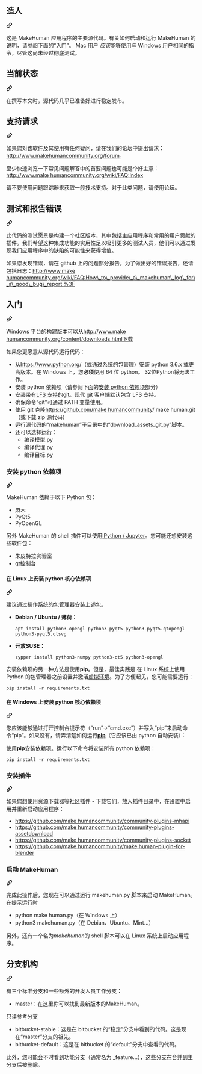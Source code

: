 <div class="Box-sc-g0xbh4-0 bJMeLZ js-snippet-clipboard-copy-unpositioned" data-hpc="true"><article class="markdown-body entry-content container-lg" itemprop="text"><div class="markdown-heading" dir="auto"><h1 tabindex="-1" class="heading-element" dir="auto"><font style="vertical-align: inherit;"><font style="vertical-align: inherit;">造人</font></font></h1><a id="user-content-makehuman" class="anchor" aria-label="永久链接：MakeHuman" href="#makehuman"><svg class="octicon octicon-link" viewBox="0 0 16 16" version="1.1" width="16" height="16" aria-hidden="true"><path d="m7.775 3.275 1.25-1.25a3.5 3.5 0 1 1 4.95 4.95l-2.5 2.5a3.5 3.5 0 0 1-4.95 0 .751.751 0 0 1 .018-1.042.751.751 0 0 1 1.042-.018 1.998 1.998 0 0 0 2.83 0l2.5-2.5a2.002 2.002 0 0 0-2.83-2.83l-1.25 1.25a.751.751 0 0 1-1.042-.018.751.751 0 0 1-.018-1.042Zm-4.69 9.64a1.998 1.998 0 0 0 2.83 0l1.25-1.25a.751.751 0 0 1 1.042.018.751.751 0 0 1 .018 1.042l-1.25 1.25a3.5 3.5 0 1 1-4.95-4.95l2.5-2.5a3.5 3.5 0 0 1 4.95 0 .751.751 0 0 1-.018 1.042.751.751 0 0 1-1.042.018 1.998 1.998 0 0 0-2.83 0l-2.5 2.5a1.998 1.998 0 0 0 0 2.83Z"></path></svg></a></div>
<p dir="auto"><font style="vertical-align: inherit;"><font style="vertical-align: inherit;">这是 MakeHuman 应用程序的主要源代码。有关如何启动和运行 MakeHuman 的说明，请参阅下面的“入门”。 Mac 用户
</font></font><em><font style="vertical-align: inherit;"><font style="vertical-align: inherit;">应该</font></font></em><font style="vertical-align: inherit;"><font style="vertical-align: inherit;">能够使用与 Windows 用户相同的指令，尽管这尚未经过彻底测试。</font></font></p>
<div class="markdown-heading" dir="auto"><h2 tabindex="-1" class="heading-element" dir="auto"><font style="vertical-align: inherit;"><font style="vertical-align: inherit;">当前状态</font></font></h2><a id="user-content-current-status" class="anchor" aria-label="永久链接：当前状态" href="#current-status"><svg class="octicon octicon-link" viewBox="0 0 16 16" version="1.1" width="16" height="16" aria-hidden="true"><path d="m7.775 3.275 1.25-1.25a3.5 3.5 0 1 1 4.95 4.95l-2.5 2.5a3.5 3.5 0 0 1-4.95 0 .751.751 0 0 1 .018-1.042.751.751 0 0 1 1.042-.018 1.998 1.998 0 0 0 2.83 0l2.5-2.5a2.002 2.002 0 0 0-2.83-2.83l-1.25 1.25a.751.751 0 0 1-1.042-.018.751.751 0 0 1-.018-1.042Zm-4.69 9.64a1.998 1.998 0 0 0 2.83 0l1.25-1.25a.751.751 0 0 1 1.042.018.751.751 0 0 1 .018 1.042l-1.25 1.25a3.5 3.5 0 1 1-4.95-4.95l2.5-2.5a3.5 3.5 0 0 1 4.95 0 .751.751 0 0 1-.018 1.042.751.751 0 0 1-1.042.018 1.998 1.998 0 0 0-2.83 0l-2.5 2.5a1.998 1.998 0 0 0 0 2.83Z"></path></svg></a></div>
<p dir="auto"><font style="vertical-align: inherit;"><font style="vertical-align: inherit;">在撰写本文时，源代码几乎已准备好进行稳定发布。</font></font></p>
<div class="markdown-heading" dir="auto"><h2 tabindex="-1" class="heading-element" dir="auto"><font style="vertical-align: inherit;"><font style="vertical-align: inherit;">支持请求</font></font></h2><a id="user-content-support-requests" class="anchor" aria-label="永久链接：支持请求" href="#support-requests"><svg class="octicon octicon-link" viewBox="0 0 16 16" version="1.1" width="16" height="16" aria-hidden="true"><path d="m7.775 3.275 1.25-1.25a3.5 3.5 0 1 1 4.95 4.95l-2.5 2.5a3.5 3.5 0 0 1-4.95 0 .751.751 0 0 1 .018-1.042.751.751 0 0 1 1.042-.018 1.998 1.998 0 0 0 2.83 0l2.5-2.5a2.002 2.002 0 0 0-2.83-2.83l-1.25 1.25a.751.751 0 0 1-1.042-.018.751.751 0 0 1-.018-1.042Zm-4.69 9.64a1.998 1.998 0 0 0 2.83 0l1.25-1.25a.751.751 0 0 1 1.042.018.751.751 0 0 1 .018 1.042l-1.25 1.25a3.5 3.5 0 1 1-4.95-4.95l2.5-2.5a3.5 3.5 0 0 1 4.95 0 .751.751 0 0 1-.018 1.042.751.751 0 0 1-1.042.018 1.998 1.998 0 0 0-2.83 0l-2.5 2.5a1.998 1.998 0 0 0 0 2.83Z"></path></svg></a></div>
<p dir="auto"><font style="vertical-align: inherit;"><font style="vertical-align: inherit;">如果您对该软件及其使用有任何疑问，请在我们的论坛中提出请求：</font></font><a href="http://www.makehumancommunity.org/forum" rel="nofollow"><font style="vertical-align: inherit;"><font style="vertical-align: inherit;">http://www.makehumancommunity.org/forum</font></font></a><font style="vertical-align: inherit;"><font style="vertical-align: inherit;">。</font></font></p>
<p dir="auto"><font style="vertical-align: inherit;"><font style="vertical-align: inherit;">至少快速浏览一下常见问题解答中的首要问题也可能是个好主意：</font></font><a href="http://www.makehumancommunity.org/wiki/FAQ:Index" rel="nofollow"><font style="vertical-align: inherit;"><font style="vertical-align: inherit;">http://www.make humancommunity.org/wiki/FAQ:Index</font></font></a></p>
<p dir="auto"><font style="vertical-align: inherit;"><font style="vertical-align: inherit;">请不要使用问题跟踪器来获取一般技术支持。对于此类问题，请使用论坛。</font></font></p>
<div class="markdown-heading" dir="auto"><h2 tabindex="-1" class="heading-element" dir="auto"><font style="vertical-align: inherit;"><font style="vertical-align: inherit;">测试和报告错误</font></font></h2><a id="user-content-testing-and-reporting-bugs" class="anchor" aria-label="永久链接：测试和报告错误" href="#testing-and-reporting-bugs"><svg class="octicon octicon-link" viewBox="0 0 16 16" version="1.1" width="16" height="16" aria-hidden="true"><path d="m7.775 3.275 1.25-1.25a3.5 3.5 0 1 1 4.95 4.95l-2.5 2.5a3.5 3.5 0 0 1-4.95 0 .751.751 0 0 1 .018-1.042.751.751 0 0 1 1.042-.018 1.998 1.998 0 0 0 2.83 0l2.5-2.5a2.002 2.002 0 0 0-2.83-2.83l-1.25 1.25a.751.751 0 0 1-1.042-.018.751.751 0 0 1-.018-1.042Zm-4.69 9.64a1.998 1.998 0 0 0 2.83 0l1.25-1.25a.751.751 0 0 1 1.042.018.751.751 0 0 1 .018 1.042l-1.25 1.25a3.5 3.5 0 1 1-4.95-4.95l2.5-2.5a3.5 3.5 0 0 1 4.95 0 .751.751 0 0 1-.018 1.042.751.751 0 0 1-1.042.018 1.998 1.998 0 0 0-2.83 0l-2.5 2.5a1.998 1.998 0 0 0 0 2.83Z"></path></svg></a></div>
<p dir="auto"><font style="vertical-align: inherit;"><font style="vertical-align: inherit;">此代码的测试愿景是构建一个社区版本，其中包括主应用程序和常用的用户贡献的插件。我们希望这种集成功能的实用性足以吸引更多的测试人员，他们可以通过发现我们应用程序中的缺陷的可能性来获得增值。</font></font></p>
<p dir="auto"><font style="vertical-align: inherit;"><font style="vertical-align: inherit;">如果您发现错误，请在 github 上的问题部分报告。为了做出好的错误报告，还请包括日志：</font></font><a href="http://www.makehumancommunity.org/wiki/FAQ:How%5C_to%5C_provide%5C_a%5C_makehuman%5C_log%5C_for%5C_a%5C_good%5C_bug%5C_report%3F" rel="nofollow"><font style="vertical-align: inherit;"><font style="vertical-align: inherit;">http://www.make humancommunity.org/wiki/FAQ:How\_to\_provide\_a\_makehuman\_log\_for\_a\_good\_bug\_report </font><font style="vertical-align: inherit;">%3F</font></font></a></p>
<div class="markdown-heading" dir="auto"><h2 tabindex="-1" class="heading-element" dir="auto"><font style="vertical-align: inherit;"><font style="vertical-align: inherit;">入门</font></font></h2><a id="user-content-getting-started" class="anchor" aria-label="永久链接：开始使用" href="#getting-started"><svg class="octicon octicon-link" viewBox="0 0 16 16" version="1.1" width="16" height="16" aria-hidden="true"><path d="m7.775 3.275 1.25-1.25a3.5 3.5 0 1 1 4.95 4.95l-2.5 2.5a3.5 3.5 0 0 1-4.95 0 .751.751 0 0 1 .018-1.042.751.751 0 0 1 1.042-.018 1.998 1.998 0 0 0 2.83 0l2.5-2.5a2.002 2.002 0 0 0-2.83-2.83l-1.25 1.25a.751.751 0 0 1-1.042-.018.751.751 0 0 1-.018-1.042Zm-4.69 9.64a1.998 1.998 0 0 0 2.83 0l1.25-1.25a.751.751 0 0 1 1.042.018.751.751 0 0 1 .018 1.042l-1.25 1.25a3.5 3.5 0 1 1-4.95-4.95l2.5-2.5a3.5 3.5 0 0 1 4.95 0 .751.751 0 0 1-.018 1.042.751.751 0 0 1-1.042.018 1.998 1.998 0 0 0-2.83 0l-2.5 2.5a1.998 1.998 0 0 0 0 2.83Z"></path></svg></a></div>
<p dir="auto"><font style="vertical-align: inherit;"><font style="vertical-align: inherit;">Windows 平台的构建版本可以从</font></font><a href="http://www.makehumancommunity.org/content/downloads.html" rel="nofollow"><font style="vertical-align: inherit;"><font style="vertical-align: inherit;">http://www.make humancommunity.org/content/downloads.html下载</font></font></a></p>
<p dir="auto"><font style="vertical-align: inherit;"><font style="vertical-align: inherit;">如果您更愿意从源代码运行代码：</font></font></p>
<ul dir="auto">
<li><font style="vertical-align: inherit;"></font><a href="https://www.python.org/" rel="nofollow"><font style="vertical-align: inherit;"><font style="vertical-align: inherit;">从https://www.python.org/</font></font></a><font style="vertical-align: inherit;"><font style="vertical-align: inherit;">（或通过系统的包管理）</font><font style="vertical-align: inherit;">安装 python 3.6.x 或更高版本。</font><font style="vertical-align: inherit;">在 Windows 上，您</font></font><strong><font style="vertical-align: inherit;"><font style="vertical-align: inherit;">必须</font></font></strong><font style="vertical-align: inherit;"><font style="vertical-align: inherit;">使用 64 位 python。 32位Python将无法工作。</font></font></li>
<li><font style="vertical-align: inherit;"><font style="vertical-align: inherit;">安装 python 依赖项（请参阅下面的</font></font><a href="#installing-python-dependencies"><font style="vertical-align: inherit;"><font style="vertical-align: inherit;">安装 python 依赖项</font></font></a><font style="vertical-align: inherit;"><font style="vertical-align: inherit;">部分）</font></font></li>
<li><font style="vertical-align: inherit;"><font style="vertical-align: inherit;">安装</font><font style="vertical-align: inherit;">带有</font><a href="https://git-lfs.github.com/"><font style="vertical-align: inherit;">LFS 支持的</font></a></font><a href="https://git-scm.com/" rel="nofollow"><font style="vertical-align: inherit;"><font style="vertical-align: inherit;">git</font></font></a><font style="vertical-align: inherit;"><font style="vertical-align: inherit;">。现代 git 客户端默认包含 LFS 支持。</font></font><a href="https://git-lfs.github.com/"><font style="vertical-align: inherit;"></font></a><font style="vertical-align: inherit;"></font></li>
<li><font style="vertical-align: inherit;"><font style="vertical-align: inherit;">确保命令“git”可通过 PATH 变量使用。</font></font></li>
<li><font style="vertical-align: inherit;"><font style="vertical-align: inherit;">使用 git 克隆</font></font><a href="https://github.com/makehumancommunity/makehuman.git"><font style="vertical-align: inherit;"><font style="vertical-align: inherit;">https://github.com/make humancommunity/</font></font></a><font style="vertical-align: inherit;"><font style="vertical-align: inherit;"> make human.git （或下载 zip 源代码）</font></font></li>
<li><font style="vertical-align: inherit;"><font style="vertical-align: inherit;">运行源代码的“makehuman”子目录中的“download_assets_git.py”脚本。</font></font></li>
<li><font style="vertical-align: inherit;"><font style="vertical-align: inherit;">还可以选择运行：
</font></font><ul dir="auto">
<li><font style="vertical-align: inherit;"><font style="vertical-align: inherit;">编译模型.py</font></font></li>
<li><font style="vertical-align: inherit;"><font style="vertical-align: inherit;">编译代理.py</font></font></li>
<li><font style="vertical-align: inherit;"><font style="vertical-align: inherit;">编译目标.py</font></font></li>
</ul>
</li>
</ul>
<div class="markdown-heading" dir="auto"><h3 tabindex="-1" class="heading-element" dir="auto"><font style="vertical-align: inherit;"><font style="vertical-align: inherit;">安装 python 依赖项</font></font></h3><a id="user-content-installing-python-dependencies" class="anchor" aria-label="永久链接：安装 python 依赖项" href="#installing-python-dependencies"><svg class="octicon octicon-link" viewBox="0 0 16 16" version="1.1" width="16" height="16" aria-hidden="true"><path d="m7.775 3.275 1.25-1.25a3.5 3.5 0 1 1 4.95 4.95l-2.5 2.5a3.5 3.5 0 0 1-4.95 0 .751.751 0 0 1 .018-1.042.751.751 0 0 1 1.042-.018 1.998 1.998 0 0 0 2.83 0l2.5-2.5a2.002 2.002 0 0 0-2.83-2.83l-1.25 1.25a.751.751 0 0 1-1.042-.018.751.751 0 0 1-.018-1.042Zm-4.69 9.64a1.998 1.998 0 0 0 2.83 0l1.25-1.25a.751.751 0 0 1 1.042.018.751.751 0 0 1 .018 1.042l-1.25 1.25a3.5 3.5 0 1 1-4.95-4.95l2.5-2.5a3.5 3.5 0 0 1 4.95 0 .751.751 0 0 1-.018 1.042.751.751 0 0 1-1.042.018 1.998 1.998 0 0 0-2.83 0l-2.5 2.5a1.998 1.998 0 0 0 0 2.83Z"></path></svg></a></div>
<p dir="auto"><font style="vertical-align: inherit;"><font style="vertical-align: inherit;">MakeHuman 依赖于以下 Python 包：</font></font></p>
<ul dir="auto">
<li><font style="vertical-align: inherit;"><font style="vertical-align: inherit;">麻木</font></font></li>
<li><font style="vertical-align: inherit;"><font style="vertical-align: inherit;">PyQt5</font></font></li>
<li><font style="vertical-align: inherit;"><font style="vertical-align: inherit;">PyOpenGL</font></font></li>
</ul>
<p dir="auto"><font style="vertical-align: inherit;"><font style="vertical-align: inherit;">另外 MakeHuman 的 shell 插件可以使用</font></font><a href="https://jupyter.org/" rel="nofollow"><font style="vertical-align: inherit;"><font style="vertical-align: inherit;">IPython / Jupyter</font></font></a><font style="vertical-align: inherit;"><font style="vertical-align: inherit;">。您可能还想安装这些软件包：</font></font></p>
<ul dir="auto">
<li><font style="vertical-align: inherit;"><font style="vertical-align: inherit;">朱皮特拉实验室</font></font></li>
<li><font style="vertical-align: inherit;"><font style="vertical-align: inherit;">qt控制台</font></font></li>
</ul>
<div class="markdown-heading" dir="auto"><h4 tabindex="-1" class="heading-element" dir="auto"><font style="vertical-align: inherit;"><font style="vertical-align: inherit;">在 Linux 上安装 python 核心依赖项</font></font></h4><a id="user-content-installing-python-core-dependencies-on-linux" class="anchor" aria-label="永久链接：在 Linux 上安装 python 核心依赖项" href="#installing-python-core-dependencies-on-linux"><svg class="octicon octicon-link" viewBox="0 0 16 16" version="1.1" width="16" height="16" aria-hidden="true"><path d="m7.775 3.275 1.25-1.25a3.5 3.5 0 1 1 4.95 4.95l-2.5 2.5a3.5 3.5 0 0 1-4.95 0 .751.751 0 0 1 .018-1.042.751.751 0 0 1 1.042-.018 1.998 1.998 0 0 0 2.83 0l2.5-2.5a2.002 2.002 0 0 0-2.83-2.83l-1.25 1.25a.751.751 0 0 1-1.042-.018.751.751 0 0 1-.018-1.042Zm-4.69 9.64a1.998 1.998 0 0 0 2.83 0l1.25-1.25a.751.751 0 0 1 1.042.018.751.751 0 0 1 .018 1.042l-1.25 1.25a3.5 3.5 0 1 1-4.95-4.95l2.5-2.5a3.5 3.5 0 0 1 4.95 0 .751.751 0 0 1-.018 1.042.751.751 0 0 1-1.042.018 1.998 1.998 0 0 0-2.83 0l-2.5 2.5a1.998 1.998 0 0 0 0 2.83Z"></path></svg></a></div>
<p dir="auto"><font style="vertical-align: inherit;"><font style="vertical-align: inherit;">建议通过操作系统的包管理器安装上述包。</font></font></p>
<ul dir="auto">
<li>
<p dir="auto"><strong><font style="vertical-align: inherit;"><font style="vertical-align: inherit;">Debian / Ubuntu / 薄荷：</font></font></strong></p>
<p dir="auto"><code>apt install python3-opengl python3-pyqt5 python3-pyqt5.qtopengl python3-pyqt5.qtsvg</code></p>
</li>
<li>
<p dir="auto"><strong><font style="vertical-align: inherit;"><font style="vertical-align: inherit;">开放SUSE：</font></font></strong></p>
<p dir="auto"><code>zypper install python3-numpy python3-qt5 python3-opengl</code></p>
</li>
</ul>
<p dir="auto"><font style="vertical-align: inherit;"><font style="vertical-align: inherit;">安装依赖项的另一种方法是使用</font></font><strong><font style="vertical-align: inherit;"><font style="vertical-align: inherit;">pip</font></font></strong><font style="vertical-align: inherit;"><font style="vertical-align: inherit;">。但是，最佳实践是</font><font style="vertical-align: inherit;">
在 Linux 系统上使用 Python 的包管理器之前</font><font style="vertical-align: inherit;">设置并激活</font></font><a href="https://docs.python.org/3/library/venv.html" rel="nofollow"><font style="vertical-align: inherit;"><font style="vertical-align: inherit;">虚拟环境</font></font></a><font style="vertical-align: inherit;"><font style="vertical-align: inherit;">。为了方便起见，您可能需要运行：</font></font></p>
<p dir="auto"><code>pip install -r requirements.txt</code></p>
<div class="markdown-heading" dir="auto"><h4 tabindex="-1" class="heading-element" dir="auto"><font style="vertical-align: inherit;"><font style="vertical-align: inherit;">在 Windows 上安装 python 核心依赖项</font></font></h4><a id="user-content-installing-python-core-dependencies-on-windows" class="anchor" aria-label="永久链接：在 Windows 上安装 python 核心依赖项" href="#installing-python-core-dependencies-on-windows"><svg class="octicon octicon-link" viewBox="0 0 16 16" version="1.1" width="16" height="16" aria-hidden="true"><path d="m7.775 3.275 1.25-1.25a3.5 3.5 0 1 1 4.95 4.95l-2.5 2.5a3.5 3.5 0 0 1-4.95 0 .751.751 0 0 1 .018-1.042.751.751 0 0 1 1.042-.018 1.998 1.998 0 0 0 2.83 0l2.5-2.5a2.002 2.002 0 0 0-2.83-2.83l-1.25 1.25a.751.751 0 0 1-1.042-.018.751.751 0 0 1-.018-1.042Zm-4.69 9.64a1.998 1.998 0 0 0 2.83 0l1.25-1.25a.751.751 0 0 1 1.042.018.751.751 0 0 1 .018 1.042l-1.25 1.25a3.5 3.5 0 1 1-4.95-4.95l2.5-2.5a3.5 3.5 0 0 1 4.95 0 .751.751 0 0 1-.018 1.042.751.751 0 0 1-1.042.018 1.998 1.998 0 0 0-2.83 0l-2.5 2.5a1.998 1.998 0 0 0 0 2.83Z"></path></svg></a></div>
<p dir="auto"><font style="vertical-align: inherit;"><font style="vertical-align: inherit;">您应该能够通过打开控制台提示符（“run”-&gt;“cmd.exe”）并写入“pip”来启动命令“pip”。如果没有，请弄清楚如何运行</font></font><a href="https://pip.pypa.io/en/stable/" rel="nofollow"><strong><font style="vertical-align: inherit;"><font style="vertical-align: inherit;">pip</font></font></strong></a><font style="vertical-align: inherit;"><font style="vertical-align: inherit;">（它应该已由 python 自动安装）：</font></font></p>
<p dir="auto"><font style="vertical-align: inherit;"><font style="vertical-align: inherit;">使用</font></font><strong><font style="vertical-align: inherit;"><font style="vertical-align: inherit;">pip</font></font></strong><font style="vertical-align: inherit;"><font style="vertical-align: inherit;">安装依赖项。运行以下命令将安装所有 python 依赖项：</font></font></p>
<p dir="auto"><code>pip install -r requirements.txt</code></p>
<div class="markdown-heading" dir="auto"><h3 tabindex="-1" class="heading-element" dir="auto"><font style="vertical-align: inherit;"><font style="vertical-align: inherit;">安装插件</font></font></h3><a id="user-content-installing-plugins" class="anchor" aria-label="永久链接：安装插件" href="#installing-plugins"><svg class="octicon octicon-link" viewBox="0 0 16 16" version="1.1" width="16" height="16" aria-hidden="true"><path d="m7.775 3.275 1.25-1.25a3.5 3.5 0 1 1 4.95 4.95l-2.5 2.5a3.5 3.5 0 0 1-4.95 0 .751.751 0 0 1 .018-1.042.751.751 0 0 1 1.042-.018 1.998 1.998 0 0 0 2.83 0l2.5-2.5a2.002 2.002 0 0 0-2.83-2.83l-1.25 1.25a.751.751 0 0 1-1.042-.018.751.751 0 0 1-.018-1.042Zm-4.69 9.64a1.998 1.998 0 0 0 2.83 0l1.25-1.25a.751.751 0 0 1 1.042.018.751.751 0 0 1 .018 1.042l-1.25 1.25a3.5 3.5 0 1 1-4.95-4.95l2.5-2.5a3.5 3.5 0 0 1 4.95 0 .751.751 0 0 1-.018 1.042.751.751 0 0 1-1.042.018 1.998 1.998 0 0 0-2.83 0l-2.5 2.5a1.998 1.998 0 0 0 0 2.83Z"></path></svg></a></div>
<p dir="auto"><font style="vertical-align: inherit;"><font style="vertical-align: inherit;">如果您想使用资源下载器等社区插件 - 下载它们，放入插件目录中，在设置中启用并重新启动应用程序：</font></font></p>
<ul dir="auto">
<li><a href="https://github.com/makehumancommunity/community-plugins-mhapi"><font style="vertical-align: inherit;"><font style="vertical-align: inherit;">https://github.com/make humancommunity/community-plugins-mhapi</font></font></a></li>
<li><a href="https://github.com/makehumancommunity/community-plugins-assetdownload"><font style="vertical-align: inherit;"><font style="vertical-align: inherit;">https://github.com/make humancommunity/community-plugins-assetdownload</font></font></a></li>
<li><a href="https://github.com/makehumancommunity/community-plugins-socket"><font style="vertical-align: inherit;"><font style="vertical-align: inherit;">https://github.com/make humancommunity/community-plugins-socket</font></font></a></li>
<li><a href="https://github.com/makehumancommunity/makehuman-plugin-for-blender"><font style="vertical-align: inherit;"><font style="vertical-align: inherit;">https://github.com/make humancommunity/make human-plugin-for-blender</font></font></a></li>
</ul>
<div class="markdown-heading" dir="auto"><h3 tabindex="-1" class="heading-element" dir="auto"><font style="vertical-align: inherit;"><font style="vertical-align: inherit;">启动 MakeHuman</font></font></h3><a id="user-content-starting-makehuman" class="anchor" aria-label="永久链接：启动 MakeHuman" href="#starting-makehuman"><svg class="octicon octicon-link" viewBox="0 0 16 16" version="1.1" width="16" height="16" aria-hidden="true"><path d="m7.775 3.275 1.25-1.25a3.5 3.5 0 1 1 4.95 4.95l-2.5 2.5a3.5 3.5 0 0 1-4.95 0 .751.751 0 0 1 .018-1.042.751.751 0 0 1 1.042-.018 1.998 1.998 0 0 0 2.83 0l2.5-2.5a2.002 2.002 0 0 0-2.83-2.83l-1.25 1.25a.751.751 0 0 1-1.042-.018.751.751 0 0 1-.018-1.042Zm-4.69 9.64a1.998 1.998 0 0 0 2.83 0l1.25-1.25a.751.751 0 0 1 1.042.018.751.751 0 0 1 .018 1.042l-1.25 1.25a3.5 3.5 0 1 1-4.95-4.95l2.5-2.5a3.5 3.5 0 0 1 4.95 0 .751.751 0 0 1-.018 1.042.751.751 0 0 1-1.042.018 1.998 1.998 0 0 0-2.83 0l-2.5 2.5a1.998 1.998 0 0 0 0 2.83Z"></path></svg></a></div>
<p dir="auto"><font style="vertical-align: inherit;"><font style="vertical-align: inherit;">完成此操作后，您现在可以通过运行 makehuman.py 脚本来启动 MakeHuman。在提示运行时</font></font></p>
<ul dir="auto">
<li><font style="vertical-align: inherit;"><font style="vertical-align: inherit;">python make human.py（在 Windows 上）</font></font></li>
<li><font style="vertical-align: inherit;"><font style="vertical-align: inherit;">python3 makehuman.py（在 Debian、Ubuntu、Mint...）</font></font></li>
</ul>
<p dir="auto"><font style="vertical-align: inherit;"><font style="vertical-align: inherit;">另外，还有一个名为</font></font><em><font style="vertical-align: inherit;"><font style="vertical-align: inherit;">makehuman</font></font></em><font style="vertical-align: inherit;"><font style="vertical-align: inherit;">的 shell 脚本可以在 Linux 系统上启动应用程序。</font></font></p>
<div class="markdown-heading" dir="auto"><h2 tabindex="-1" class="heading-element" dir="auto"><font style="vertical-align: inherit;"><font style="vertical-align: inherit;">分支机构</font></font></h2><a id="user-content-branches" class="anchor" aria-label="永久链接： 分支机构" href="#branches"><svg class="octicon octicon-link" viewBox="0 0 16 16" version="1.1" width="16" height="16" aria-hidden="true"><path d="m7.775 3.275 1.25-1.25a3.5 3.5 0 1 1 4.95 4.95l-2.5 2.5a3.5 3.5 0 0 1-4.95 0 .751.751 0 0 1 .018-1.042.751.751 0 0 1 1.042-.018 1.998 1.998 0 0 0 2.83 0l2.5-2.5a2.002 2.002 0 0 0-2.83-2.83l-1.25 1.25a.751.751 0 0 1-1.042-.018.751.751 0 0 1-.018-1.042Zm-4.69 9.64a1.998 1.998 0 0 0 2.83 0l1.25-1.25a.751.751 0 0 1 1.042.018.751.751 0 0 1 .018 1.042l-1.25 1.25a3.5 3.5 0 1 1-4.95-4.95l2.5-2.5a3.5 3.5 0 0 1 4.95 0 .751.751 0 0 1-.018 1.042.751.751 0 0 1-1.042.018 1.998 1.998 0 0 0-2.83 0l-2.5 2.5a1.998 1.998 0 0 0 0 2.83Z"></path></svg></a></div>
<p dir="auto"><font style="vertical-align: inherit;"><font style="vertical-align: inherit;">有三个标准分支和一些额外的开发人员工作分支：</font></font></p>
<ul dir="auto">
<li><font style="vertical-align: inherit;"><font style="vertical-align: inherit;">master：在这里你可以找到最新版本的MakeHuman。</font></font></li>
</ul>
<p dir="auto"><font style="vertical-align: inherit;"><font style="vertical-align: inherit;">只读参考分支</font></font></p>
<ul dir="auto">
<li><font style="vertical-align: inherit;"><font style="vertical-align: inherit;">bitbucket-stable：这是在 bitbucket 的“稳定”分支中看到的代码。这是现在“master”分支的祖先。</font></font></li>
<li><font style="vertical-align: inherit;"><font style="vertical-align: inherit;">bitbucket-default：这是在 bitbucket 的“default”分支中查看的代码。</font></font></li>
</ul>
<p dir="auto"><font style="vertical-align: inherit;"><font style="vertical-align: inherit;">此外，您可能会不时看到功能分支（通常名为 _feature...），这些分支在合并到主分支后被删除。</font></font></p>
</article></div>
